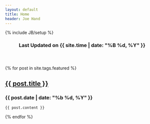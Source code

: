 ```yaml
---
layout: default
title: Home
header: Joe Hand
---
```

{% include JB/setup %}


<section id="content">
	<header><h3 id="today" class="date">Last Updated on {{ site.time | date: "%B %d, %Y" }}</h3></header>
	
{% for post in site.tags.featured %}
<article class="post">
    <h2><a href="{{ BASE_PATH }}{{ post.url }}">{{ post.title }}</a></h2>
	<h3 class="date"><time datetime="{{ post.date | date: "%Y-%m-%d" }}">{{ post.date | date: "%b %d, %Y" }}</time></h3>
	
	{{ post.content }}
	
</article>
{% endfor %}
</section>